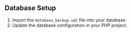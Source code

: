## Database Setup
1. Import the `database_backup.sql` file into your database.
2. Update the database configuration in your PHP project.
